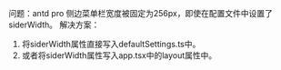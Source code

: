问题：antd pro 侧边菜单栏宽度被固定为256px，即使在配置文件中设置了siderWidth。
解决方案：

1. 将siderWidth属性直接写入defaultSettings.ts中。
2. 或者将siderWidth属性写入app.tsx中的layout属性中。
